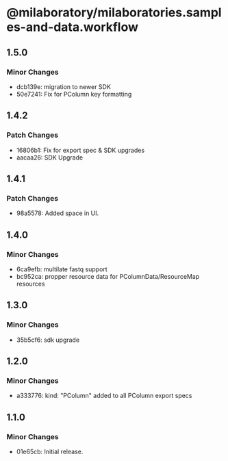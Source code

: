# @milaboratory/milaboratories.samples-and-data.workflow

## 1.5.0

### Minor Changes

- dcb139e: migration to newer SDK
- 50e7241: Fix for PColumn key formatting

## 1.4.2

### Patch Changes

- 16806b1: Fix for export spec & SDK upgrades
- aacaa26: SDK Upgrade

## 1.4.1

### Patch Changes

- 98a5578: Added space in UI.

## 1.4.0

### Minor Changes

- 6ca9efb: multilate fastq support
- bc952ca: propper resource data for PColumnData/ResourceMap resources

## 1.3.0

### Minor Changes

- 35b5cf6: sdk upgrade

## 1.2.0

### Minor Changes

- a333776: kind: "PColumn" added to all PColumn export specs

## 1.1.0

### Minor Changes

- 01e65cb: Initial release.
